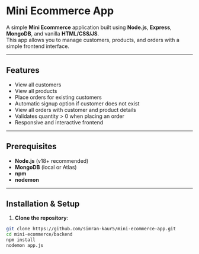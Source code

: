 # Mini Ecommerce App 

A simple **Mini Ecommerce** application built using **Node.js**, **Express**, **MongoDB**, and vanilla **HTML/CSS/JS**.  
This app allows you to manage customers, products, and orders with a simple frontend interface.

---

## Features

- View all customers
- View all products
- Place orders for existing customers
- Automatic signup option if customer does not exist
- View all orders with customer and product details
- Validates quantity > 0 when placing an order
- Responsive and interactive frontend

---

## Prerequisites

- **Node.js** (v18+ recommended)
- **MongoDB** (local or Atlas)
- **npm**
- **nodemon**

---

## Installation & Setup

1. **Clone the repository**:

```bash
git clone https://github.com/simran-kaur5/mini-ecommerce-app.git
cd mini-ecommerce/backend 
npm install
nodemon app.js

